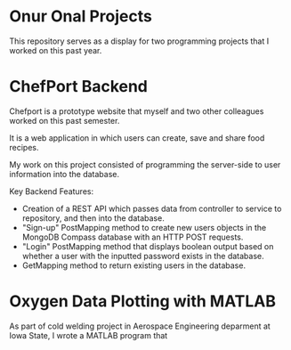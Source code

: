 # Onur Onal Projects
This repository serves as a display for two programming projects that I worked on this past year.

# ChefPort Backend
Chefport is a prototype website that myself and two other colleagues worked on this past semester.

It is a web application in which users can create, save and share food recipes.

My work on this project consisted of programming the server-side to user information into the database.

Key Backend Features:
- Creation of a REST API which passes data from controller to service to repository, and then into the database.
- "Sign-up" PostMapping method to create new users objects in the MongoDB Compass database with an HTTP POST requests.
- "Login" PostMapping method that displays boolean output based on whether a user with the inputted password exists in the database.
- GetMapping method to return existing users in the database.

# Oxygen Data Plotting with MATLAB 
As part of cold welding project in Aerospace Engineering deparment at Iowa State, 
I wrote a MATLAB program that
